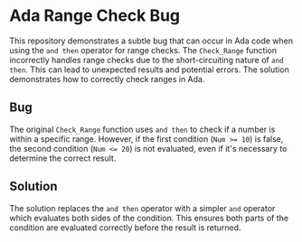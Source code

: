# Ada Range Check Bug

This repository demonstrates a subtle bug that can occur in Ada code when using the `and then` operator for range checks.  The `Check_Range` function incorrectly handles range checks due to the short-circuiting nature of `and then`.  This can lead to unexpected results and potential errors.  The solution demonstrates how to correctly check ranges in Ada.

## Bug

The original `Check_Range` function uses `and then` to check if a number is within a specific range.  However, if the first condition (`Num >= 10`) is false, the second condition (`Num <= 20`) is not evaluated, even if it's necessary to determine the correct result. 

## Solution

The solution replaces the `and then` operator with a simpler `and` operator which evaluates both sides of the condition. This ensures both parts of the condition are evaluated correctly before the result is returned.